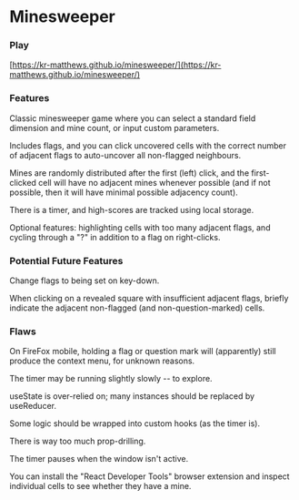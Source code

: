 # Minesweeper

### Play

[https://kr-matthews.github.io/minesweeper/](https://kr-matthews.github.io/minesweeper/)

### Features

Classic minesweeper game where you can select a standard field dimension and mine count, or input custom parameters.

Includes flags, and you can click uncovered cells with the correct number of adjacent flags to auto-uncover all non-flagged neighbours.

Mines are randomly distributed after the first (left) click, and the first-clicked cell will have no adjacent mines whenever possible (and if not possible, then it will have minimal possible adjacency count).

There is a timer, and high-scores are tracked using local storage.

Optional features: highlighting cells with too many adjacent flags, and cycling through a "?" in addition to a flag on right-clicks.

### Potential Future Features

Change flags to being set on key-down.

When clicking on a revealed square with insufficient adjacent flags, briefly indicate the adjacent non-flagged (and non-question-marked) cells.

### Flaws

On FireFox mobile, holding a flag or question mark will (apparently) still produce the context menu, for unknown reasons.

The timer may be running slightly slowly -- to explore.

useState is over-relied on; many instances should be replaced by useReducer.

Some logic should be wrapped into custom hooks (as the timer is).

There is way too much prop-drilling.

The timer pauses when the window isn't active.

You can install the "React Developer Tools" browser extension and inspect individual cells to see whether they have a mine.
